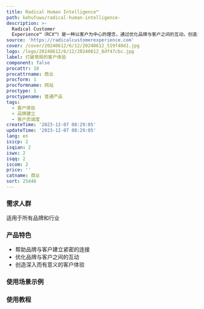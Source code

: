 ```yaml
---
title: Radical Human Intelligence™
path: kehufuwu/radical-human-intelligence-
description: >-
  Radical Customer
  Experience™️（RCX™️）是一种以客户为中心的理念，通过优化品牌与客户之间的互动，创造深入而有意义的客户体验。通过融合包容性营销、技术、心理学和研究，RCX™️帮助品牌与客户建立紧密的连接，培养非凡的客户忠诚度。
source: 'https://radicalcustomerexperience.com'
cover: /cover/20240612/6/12/20240612_519f40d1.jpg
logo: /logo/20240612/6/12/20240612_8df47cbc.jpg
label: 打破常规的客户体验
component: false
procattr: 10
procattrname: 商业
procform: 1
procformname: 网站
proctype: 1
proctypename: 普通产品
tags:
  - 客户体验
  - 品牌建立
  - 客户忠诚度
createTime: '2023-12-07 08:29:05'
updateTime: '2023-12-07 08:29:05'
lang: en
isicp: 2
isqian: 2
iswx: 2
isqq: 2
iscom: 2
price: ''
catname: 商业
sort: 25446
---
```




### 需求人群
适用于所有品牌和行业

### 产品特色
- 帮助品牌与客户建立紧密的连接
- 优化品牌与客户之间的互动
- 创造深入而有意义的客户体验

### 使用场景示例


### 使用教程


  
